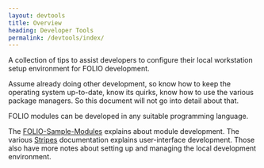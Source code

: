 ```yaml
---
layout: devtools
title: Overview
heading: Developer Tools
permalink: /devtools/index/
---
```


A collection of tips to assist developers to configure their local workstation setup environment for FOLIO development.

<!-- ../../okapi/doc/md2toc -l 2 -h 3 setup.md -->

Assume already doing other development, so know how to keep the operating system up-to-date, know its quirks, know how to use the various package managers. So this document will not go into detail about that.

FOLIO modules can be developed in any suitable programming language.

The [FOLIO-Sample-Modules](https://github.com/folio-org/folio-sample-modules) explains about module development.
The various [Stripes](/devguides/userinterface) documentation explains user-interface development.
Those also have more notes about setting up and managing the local development environment.

